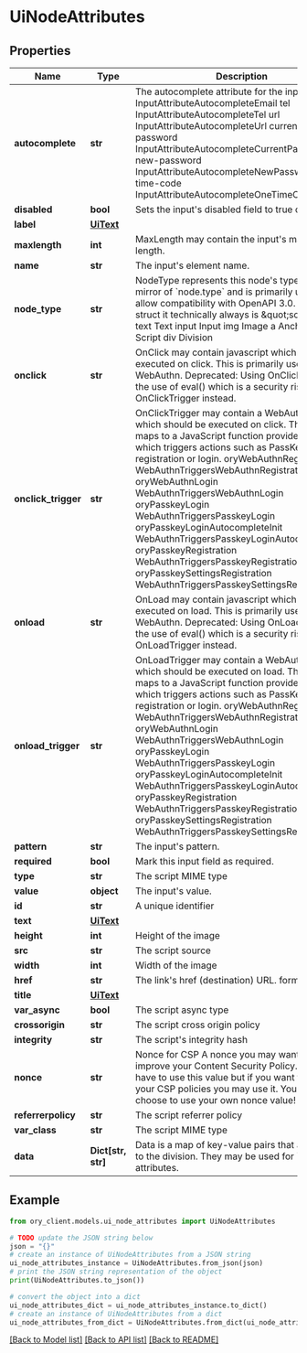 # UiNodeAttributes


## Properties

Name | Type | Description | Notes
------------ | ------------- | ------------- | -------------
**autocomplete** | **str** | The autocomplete attribute for the input. email InputAttributeAutocompleteEmail tel InputAttributeAutocompleteTel url InputAttributeAutocompleteUrl current-password InputAttributeAutocompleteCurrentPassword new-password InputAttributeAutocompleteNewPassword one-time-code InputAttributeAutocompleteOneTimeCode | [optional] 
**disabled** | **bool** | Sets the input&#39;s disabled field to true or false. | 
**label** | [**UiText**](UiText.md) |  | [optional] 
**maxlength** | **int** | MaxLength may contain the input&#39;s maximum length. | [optional] 
**name** | **str** | The input&#39;s element name. | 
**node_type** | **str** | NodeType represents this node&#39;s types. It is a mirror of &#x60;node.type&#x60; and is primarily used to allow compatibility with OpenAPI 3.0. In this struct it technically always is \&quot;script\&quot;. text Text input Input img Image a Anchor script Script div Division | 
**onclick** | **str** | OnClick may contain javascript which should be executed on click. This is primarily used for WebAuthn.  Deprecated: Using OnClick requires the use of eval() which is a security risk. Use OnClickTrigger instead. | [optional] 
**onclick_trigger** | **str** | OnClickTrigger may contain a WebAuthn trigger which should be executed on click.  The trigger maps to a JavaScript function provided by Ory, which triggers actions such as PassKey registration or login. oryWebAuthnRegistration WebAuthnTriggersWebAuthnRegistration oryWebAuthnLogin WebAuthnTriggersWebAuthnLogin oryPasskeyLogin WebAuthnTriggersPasskeyLogin oryPasskeyLoginAutocompleteInit WebAuthnTriggersPasskeyLoginAutocompleteInit oryPasskeyRegistration WebAuthnTriggersPasskeyRegistration oryPasskeySettingsRegistration WebAuthnTriggersPasskeySettingsRegistration | [optional] 
**onload** | **str** | OnLoad may contain javascript which should be executed on load. This is primarily used for WebAuthn.  Deprecated: Using OnLoad requires the use of eval() which is a security risk. Use OnLoadTrigger instead. | [optional] 
**onload_trigger** | **str** | OnLoadTrigger may contain a WebAuthn trigger which should be executed on load.  The trigger maps to a JavaScript function provided by Ory, which triggers actions such as PassKey registration or login. oryWebAuthnRegistration WebAuthnTriggersWebAuthnRegistration oryWebAuthnLogin WebAuthnTriggersWebAuthnLogin oryPasskeyLogin WebAuthnTriggersPasskeyLogin oryPasskeyLoginAutocompleteInit WebAuthnTriggersPasskeyLoginAutocompleteInit oryPasskeyRegistration WebAuthnTriggersPasskeyRegistration oryPasskeySettingsRegistration WebAuthnTriggersPasskeySettingsRegistration | [optional] 
**pattern** | **str** | The input&#39;s pattern. | [optional] 
**required** | **bool** | Mark this input field as required. | [optional] 
**type** | **str** | The script MIME type | 
**value** | **object** | The input&#39;s value. | [optional] 
**id** | **str** | A unique identifier | 
**text** | [**UiText**](UiText.md) |  | 
**height** | **int** | Height of the image | 
**src** | **str** | The script source | 
**width** | **int** | Width of the image | 
**href** | **str** | The link&#39;s href (destination) URL.  format: uri | 
**title** | [**UiText**](UiText.md) |  | 
**var_async** | **bool** | The script async type | 
**crossorigin** | **str** | The script cross origin policy | 
**integrity** | **str** | The script&#39;s integrity hash | 
**nonce** | **str** | Nonce for CSP  A nonce you may want to use to improve your Content Security Policy. You do not have to use this value but if you want to improve your CSP policies you may use it. You can also choose to use your own nonce value! | 
**referrerpolicy** | **str** | The script referrer policy | 
**var_class** | **str** | The script MIME type | [optional] 
**data** | **Dict[str, str]** | Data is a map of key-value pairs that are passed to the division.  They may be used for &#x60;data-...&#x60; attributes. | [optional] 

## Example

```python
from ory_client.models.ui_node_attributes import UiNodeAttributes

# TODO update the JSON string below
json = "{}"
# create an instance of UiNodeAttributes from a JSON string
ui_node_attributes_instance = UiNodeAttributes.from_json(json)
# print the JSON string representation of the object
print(UiNodeAttributes.to_json())

# convert the object into a dict
ui_node_attributes_dict = ui_node_attributes_instance.to_dict()
# create an instance of UiNodeAttributes from a dict
ui_node_attributes_from_dict = UiNodeAttributes.from_dict(ui_node_attributes_dict)
```
[[Back to Model list]](../README.md#documentation-for-models) [[Back to API list]](../README.md#documentation-for-api-endpoints) [[Back to README]](../README.md)


